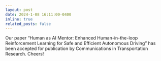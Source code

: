 ```yaml
---
layout: post
date: 2024-1-08 16:11:00-0400
inline: true
related_posts: false
---
```



Our paper “Human as AI Mentor: Enhanced Human-in-the-loop Reinforcement Learning for Safe and Efficient Autonomous Driving” has been accepted for publication by Communications in Transportation Research. Cheers!
